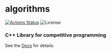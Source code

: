 # algorithms

[![Actions Status](https://github.com/takata-daiki/algorithms/workflows/verify/badge.svg)](https://github.com/takata-daiki/algorithms/actions) 
![License](https://img.shields.io/github/license/takata-daiki/algorithms.svg)

### C++ Library for competitive programming

See the [Docs](https://takata-daiki.github.io/algorithms) for details.
